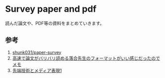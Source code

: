 # Survey paper and pdf
読んだ論文や、PDF等の資料をまとめていきます。

## 参考  
1. [shunk031/paper-survey](https://github.com/shunk031/paper-survey)
2. [高速で論文がバリバリ読める落合先生のフォーマットがいい感じだったのでメモ](http://lafrenze.hatenablog.com/entry/2015/08/04/120205)  
3. [先端技術とメディア表現1](https://www.slideshare.net/Ochyai/1-ftma15)  
